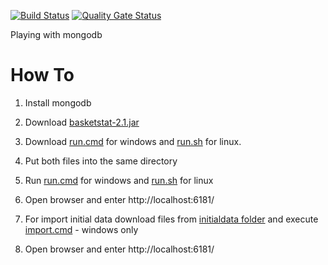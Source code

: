 [![Build Status](https://travis-ci.com/grinfeld/basketstat.svg?branch=master)](https://travis-ci.com/grinfeld/basketstat)
[![Quality Gate Status](https://sonarcloud.io/api/project_badges/measure?project=grinfeld_basketstat&metric=alert_status)](https://sonarcloud.io/dashboard?id=grinfeld_basketstat)

Playing with mongodb


How To
========================

1. Install mongodb
1. Download [basketstat-2.1.jar](basketstat-2.1.jar)
1. Download [run.cmd](run.cmd) for windows and [run.sh](run.sh) for linux.
1. Put both files into the same directory
1. Run [run.cmd](run.cmd) for windows and [run.sh](run.sh) for linux
1. Open browser and enter http://localhost:6181/

1. For import initial data download files from [initialdata folder](initdata/) and execute [import.cmd](initdata/import.cmd) - windows only
1. Open browser and enter http://localhost:6181/
